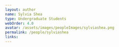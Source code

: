 ```yaml
---
layout: author
name: Sylvia Shea
type: Undergraduate Students
webOrder: 4.0
avatar: /assets/images/peopleImages/sylviashea.png
permalink: /people/sylviashea
links:
---
```

